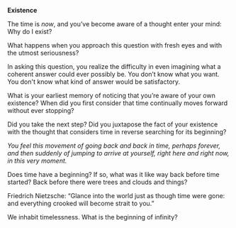 **Existence**

The time is *now*, and you’ve become aware of a thought enter your mind: Why do I exist?

What happens when you approach this question with fresh eyes and with the utmost seriousness?

In asking this question, you realize the difficulty in even imagining what a coherent answer could ever possibly be. You don’t know what you want. You don't know what kind of answer would be satisfactory.

What is your earliest memory of noticing that you’re aware of your own existence? When did you first consider that time continually moves forward without ever stopping?

Did you take the next step? Did you juxtapose the fact of your existence with the thought that considers time in reverse searching for its beginning?

*You feel this movement of going back and back in time, perhaps forever, and then suddenly of jumping to arrive at yourself, right here and right now, in this very moment.*

Does time have a beginning? If so, what was it like way back before time started? Back before there were trees and clouds and things?

Friedrich Nietzsche: “Glance into the world just as though time were gone: and everything crooked will become strait to you.”

We inhabit timelessness. What is the beginning of infinity?
